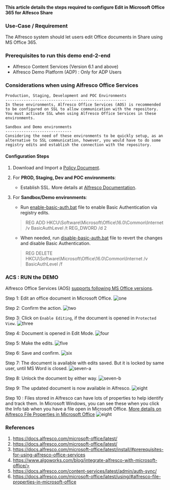 #### This article details the steps required to configure Edit in Microsoft Office 365 for Alfesco Share

### Use-Case / Requirement
The Alfresco system should let users edit Office documents in Share using MS Office 365.

### Prerequisites to run this demo end-2-end

* Alfresco Content Services (Version 6.1 and above)
* Alfresco Demo Platform (ADP) : Only for ADP Users

### Considerations when using Alfresco Office Services
  
```
Production, Staging, Development and POC Environments
-----------------------------------------------------
In these environments, Alfresco Office Services (AOS) is recommended to be configured on SSL to allow communication with the repository. You must activate SSL when using Alfresco Office Services in these environments. 
```

```
Sandbox and Demo environments
-----------------------------
Considering the need of these environments to be quickly setup, as an alternative to SSL communication, however, you would have to do some registry edits and establish the connection with the repository.
```


#### Configuration Steps

1. Download and Import a [Policy Document](assets/Policy-Document.docx).
2. For <b>PROD, Staging, Dev and POC environments</b>:
   * Establish SSL. More details at [Alfresco Documentation](https://docs.alfresco.com/microsoft-office/latest/#considerations-when-using-alfresco-office-services).
3. For <b>Sandbox/Demo environments</b>: 
   * Run [enable-basic-auth.bat](assets/enable-basic-auth.bat) file to enable Basic Authentication via registry edits. 

    > REG ADD HKCU\Software\Microsoft\Office\16.0\Common\Internet /v BasicAuthLevel /t REG_DWORD /d 2

   * When needed, run [disable-basic-auth.bat](assets/disable-basic-auth.bat) file to revert the changes and disable Basic Authentication.
   
    > REG DELETE HKCU\Software\Microsoft\Office\16.0\Common\Internet /v BasicAuthLevel /f


### ACS : RUN the DEMO
Alfresco Office Services (AOS) [supports following MS Office versions](https://docs.alfresco.com/microsoft-office/latest/install/#prerequisites-for-using-alfresco-office-services).

Step 1: Edit an office document in Microsoft Office.
![one](assets/1.png)

Step 2: Confirm the action.
![two](assets/2.png)

Step 3: Click on `Enable Editing`, if the document is opened in `Protected View`.
![three](assets/3.png)

Step 4: Document is opened in Edit Mode.
![four](assets/4.png)

Step 5: Make the edits.
![five](assets/5.png)

Step 6: Save and confirm.
![six](assets/6.png)

Step 7: The document is available with edits saved. But it is locked by same user, until MS Word is closed.
![seven-a](assets/7a.png)

Step 8: Unlock the document by either way.
![seven-b](assets/7b.png)

Step 9: The updated document is now available in Alfresco. 
![eight](assets/8.png)

Step 10 : Files stored in Alfresco can have lots of properties to help identify and track them. In Microsoft Windows, you can see these when you click the Info tab when you have a file open in Microsoft Office.
[More details on Alfresco File Properties in Microsoft Office](https://docs.alfresco.com/microsoft-office/latest/using/#alfresco-file-properties-in-microsoft-office)
![eight](assets/10.png)



### References
1. https://docs.alfresco.com/microsoft-office/latest/
2. https://docs.alfresco.com/microsoft-office/latest/
3. https://docs.alfresco.com/microsoft-office/latest/install/#prerequisites-for-using-alfresco-office-services
4. https://www.algoworks.com/blog/integrate-alfresco-with-microsoft-office/>
5. https://docs.alfresco.com/content-services/latest/admin/auth-sync/
6. <https://docs.alfresco.com/microsoft-office/latest/using/#alfresco-file-properties-in-microsoft-office>

